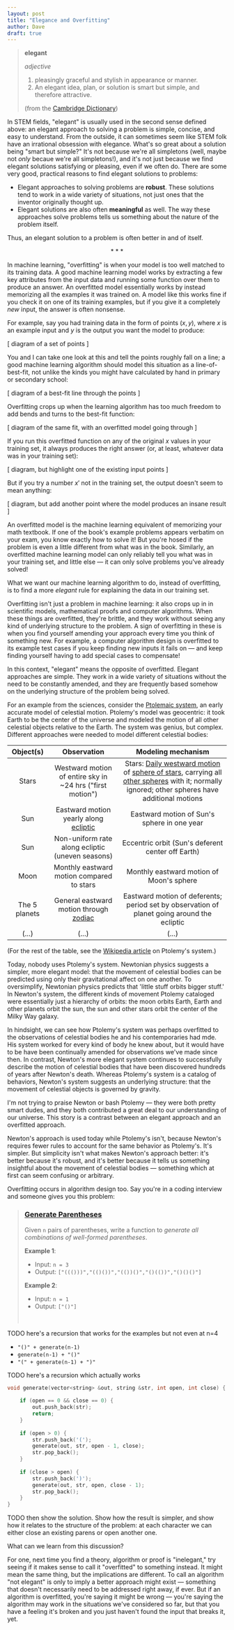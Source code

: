 ```yaml
---
layout: post
title: "Elegance and Overfitting"
author: Dave
draft: true
---
```


> **elegant**
>
> *adjective*
>
> 1. pleasingly graceful and stylish in appearance or manner.
> 2. An elegant idea, plan, or solution is smart but simple, and therefore attractive.
>
> (from the [Cambridge Dictionary](https://dictionary.cambridge.org/us/dictionary/english/elegant))

In STEM fields, "elegant" is usually used in the second sense defined above: an elegant approach to solving a problem is simple, concise, and easy to understand. From the outside, it can sometimes seem like STEM folk have an irrational obsession with elegance. What's so great about a solution being "smart but simple?" It's not because we're all simpletons (well, maybe not *only* becaue we're all simpletons!), and it's not just because we find elegant solutions satisfying or pleasing, even if we often do. There are some very good, practical reasons to find elegant solutions to problems:

* Elegant approaches to solving problems are **robust**. These solutions tend to work in a wide variety of situations, not just ones that the inventor originally thought up.
* Elegant solutions are also often **meaningful** as well. The way these approaches solve problems tells us something about the nature of the problem itself. 

Thus, an elegant solution to a problem is often better in and of itself.

<center>* * *</center>

In machine learning, "overfitting" is when your model is too well matched to its training data. A good machine learning model works by extracting a few key attributes from the input data and running some function over them to produce an answer. An overfitted model essentially works by instead memorizing all the examples it was trained on. A model like this works fine if you check it on one of its training examples, but if you give it a completely *new* input, the answer is often nonsense.

For example, say you had training data in the form of points $(x, y)$, where $x$ is an example input and $y$ is the output you want the model to produce:

[ diagram of a set of points ]

You and I can take one look at this and tell the points roughly fall on a line; a good machine learning algorithm should model this situation as a line-of-best-fit, not unlike the kinds you might have calculated by hand in primary or secondary school:

[ diagram of a best-fit line through the points ]

Overfitting crops up when the learning algorithm has too much freedom to add bends and turns to the best-fit function:

[ diagram of the same fit, with an overfitted model going through ]

If you run this overfitted function on any of the original $x$ values in your training set, it always produces the right answer (or, at least, whatever data was in your training set):

[ diagram, but highlight one of the existing input points ]

But if you try a number $x'$ not in the training set, the output doesn't seem to mean anything:

[ diagram, but add another point where the model produces an insane result ]

An overfitted model is the machine learning equivalent of memorizing your math textbook. If one of the book's example problems appears verbatim on your exam, you know exactly how to solve it! But you're hosed if the problem is even a little different from what was in the book. Similarly, an overfitted machine learning model can only reliably tell you what was in your training set, and little else &mdash; it can only solve problems you've already solved!

What we want our machine learning algorithm to do, instead of overfitting, is to find a more *elegant* rule for explaining the data in our training set.

Overfitting isn't just a problem in machine learning: it also crops up in in scientific models, mathematical proofs and computer algorithms. When these things are overfitted, they're brittle, and they work without seeing any kind of underlying structure to the problem. A sign of overfitting in these is when you find yourself amending your approach every time you think of something new. For example, a computer algorithm design is overfitted to its example test cases if you keep finding new inputs it fails on &mdash; and keep finding yourself having to add special cases to compensate!

In this context, "elegant" means the opposite of overfitted. Elegant approaches are simple. They work in a wide variety of situations without the need to be constantly amended, and they are frequently based somehow on the underlying structure of the problem being solved. 

For an example from the sciences, consider the [Ptolemaic system](https://en.wikipedia.org/wiki/Geocentric_model#Ptolemaic_system), an early accurate model of celestial motion. Ptolemy's model was geocentric: it took Earth to be the center of the universe and modeled the motion of all other celestial objects relative to the Earth. The system was genius, but complex. Different approaches were needed to model different celestial bodies:

|   Object(s)   |                         Observation                          |                      Modeling mechanism                      |
| :-----------: | :----------------------------------------------------------: | :----------------------------------------------------------: |
|     Stars     |  Westward motion of entire sky in ~24 hrs ("first motion")   | Stars: [Daily westward motion](https://en.wikipedia.org/wiki/Diurnal_motion) of [sphere of stars](https://en.wikipedia.org/wiki/Celestial_sphere), carrying all [other spheres](https://en.wikipedia.org/wiki/Celestial_spheres) with it; normally ignored; other spheres have additional motions |
|      Sun      | Eastward motion yearly along [ecliptic](https://en.wikipedia.org/wiki/Ecliptic) |         Eastward motion of Sun's sphere in one year          |
|      Sun      |       Non-uniform rate along ecliptic (uneven seasons)       |      Eccentric orbit (Sun's deferent center off Earth)       |
|     Moon      |          Monthly eastward motion compared to stars           |           Monthly eastward motion of Moon's sphere           |
| The 5 planets | General eastward motion through [zodiac](https://en.wikipedia.org/wiki/Zodiac) | Eastward motion of deferents; period set by observation of planet going around the ecliptic |
|     (...)     |                            (...)                             |                            (...)                             |

(For the rest of the table, see the [Wikipedia article](https://en.wikipedia.org/wiki/Geocentric_model#Ptolemaic_system) on Ptolemy's system.)

Today, nobody uses Ptolemy's system. Newtonian physics suggests a simpler, more elegant model: that the movement of celestial bodies can be predicted using only their gravitational affect on one another. To oversimplify, Newtonian physics predicts that 'little stuff orbits bigger stuff.' In Newton's system, the different kinds of movement Ptolemy cataloged were essentially just a hierarchy of orbits: the moon orbits Earth, Earth and other planets orbit the sun, the sun and other stars orbit the center of the Milky Way galaxy.

In hindsight, we can see how Ptolemy's system was perhaps overfitted to the observations of celestial bodies he and his contemporaries had mde. His system worked for every kind of body he knew about, but it would have to be have been continually amended for observations we've made since then. In contrast, Newton's more elegant system continues to successfully describe the motion of celestial bodies that have been discovered hundreds of years after Newton's death. Whereas Ptolemy's system is a catalog of behaviors, Newton's system suggests an underlying structure: that the movement of celestial objects is governed by gravity.

I'm not trying to praise Newton or bash Ptolemy &mdash; they were both pretty smart dudes, and they both contributed a great deal to our understanding of our universe. This story is a contrast between an elegant approach and an overfitted approach.

Newton's approach is used today while Ptolemy's isn't, because Newton's requires fewer rules to account for the same behavior as Ptolemy's. It's simpler. But simplicity isn't what makes Newton's approach better: it's better because it's robust, and it's better because it tells us something insightful about the movement of celestial bodies &mdash; something which at first can seem confusing or arbitrary.

Overfitting occurs in algorithm design too. Say you're in a coding interview and someone gives you this problem:

> ### [Generate Parentheses](https://leetcode.com/problems/generate-parentheses/)
>
> Given `n` pairs of parentheses, write a function to *generate all combinations of well-formed parentheses*. 
>
> **Example 1**: 
>
> * Input: `n = 3`
> * Output: `["((()))","(()())","(())()","()(())","()()()"]`
>
> **Example 2**:
>
> * Input: `n = 1`
> * Output: `["()"]`
>
> &nbsp;

TODO here's a recursion that works for the examples but not even at n=4

* `"()" + generate(n-1)`
* `generate(n-1) + "()"`
* `"(" + generate(n-1) + ")"`

TODO here's a recursion which actually works

```c++
void generate(vector<string> &out, string &str, int open, int close) {
  
    if (open == 0 && close == 0) {
        out.push_back(str);
        return;
    }
        
    if (open > 0) {
        str.push_back('(');
        generate(out, str, open - 1, close);
        str.pop_back();
    }
        
    if (close > open) {
        str.push_back(')');
        generate(out, str, open, close - 1);
        str.pop_back();
    }
}
```

TODO then show the solution. Show how the result is simpler, and show how it relates to the structure of the problem: at each character we can either close an existing parens or open another one.

What can we learn from this discussion?

For one, next time you find a theory, algorithm or proof is "inelegant," try seeing if it makes sense to call it "overfitted" to something instead. It might mean the same thing, but the implications are different. To call an algorithm "not elegant" is only to imply a better approach might exist &mdash; something that doesn't necessarily need to be addressed right away, if ever. But if an algorithm is overfitted, you're saying it might be wrong &mdash; you're saying the algorithm may work in the situations we've considered so far, but that you have a feeling it's broken and you just haven't found the input that breaks it, yet.

